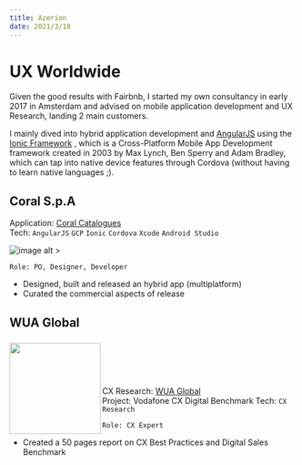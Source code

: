 ```yaml
---
title: Azerion
date: 2021/3/18
---
```

###

# UX Worldwide

Given the good results with Fairbnb, I started my own consultancy in early 2017 in Amsterdam and advised on mobile application development and UX Research, landing 2 main customers.

I mainly dived into hybrid application development and <a href="https://angular.io" target="_blank">AngularJS</a> using the <a href="https://ionicframework.com/" target="_blank">Ionic Framework</a> , which is a Cross-Platform Mobile App Development framework created in 2003 by Max Lynch, Ben Sperry and Adam Bradley, which can tap into native device features through Cordova (without having to learn native languages ;).  

###

## Coral S.p.A  
Application: <a href="https://play.google.com/store/apps/details?id=com.ionicoral.go&hl=en&gl=US" target="_blank">Coral Catalogues</a>   
Tech:  `AngularJS` `GCP` `Ionic` `Cordova` `Xcode` `Android Studio`   

![image alt >](/images/coral.png#thumbnail)  


```
Role: PO, Designer, Developer
```

- Designed, built and released an hybrid app (multiplatform)
- Curated the commercial aspects of release

###

## WUA Global

###

<img align="left" src="/images/wua.png" width="160" />

### <br/><br/><br/>
CX Research: <a href="https://wuaglobal.com" target="_blank">WUA Global</a>  
Project: Vodafone CX Digital Benchmark
Tech:  `CX Research` 
```
Role: CX Expert
```

- Created a 50 pages report on CX Best Practices and Digital Sales Benchmark

